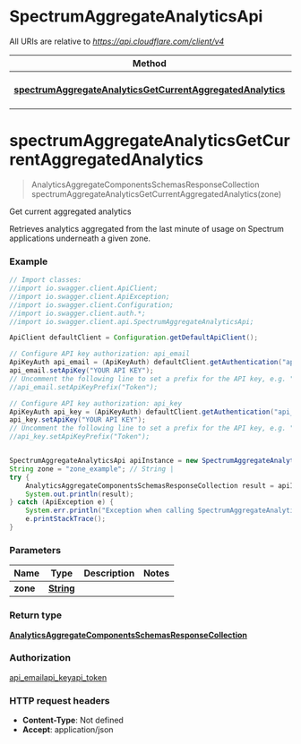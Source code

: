 # SpectrumAggregateAnalyticsApi

All URIs are relative to *https://api.cloudflare.com/client/v4*

Method | HTTP request | Description
------------- | ------------- | -------------
[**spectrumAggregateAnalyticsGetCurrentAggregatedAnalytics**](SpectrumAggregateAnalyticsApi.md#spectrumAggregateAnalyticsGetCurrentAggregatedAnalytics) | **GET** /zones/{zone}/spectrum/analytics/aggregate/current | Get current aggregated analytics

<a name="spectrumAggregateAnalyticsGetCurrentAggregatedAnalytics"></a>
# **spectrumAggregateAnalyticsGetCurrentAggregatedAnalytics**
> AnalyticsAggregateComponentsSchemasResponseCollection spectrumAggregateAnalyticsGetCurrentAggregatedAnalytics(zone)

Get current aggregated analytics

Retrieves analytics aggregated from the last minute of usage on Spectrum applications underneath a given zone.

### Example
```java
// Import classes:
//import io.swagger.client.ApiClient;
//import io.swagger.client.ApiException;
//import io.swagger.client.Configuration;
//import io.swagger.client.auth.*;
//import io.swagger.client.api.SpectrumAggregateAnalyticsApi;

ApiClient defaultClient = Configuration.getDefaultApiClient();

// Configure API key authorization: api_email
ApiKeyAuth api_email = (ApiKeyAuth) defaultClient.getAuthentication("api_email");
api_email.setApiKey("YOUR API KEY");
// Uncomment the following line to set a prefix for the API key, e.g. "Token" (defaults to null)
//api_email.setApiKeyPrefix("Token");

// Configure API key authorization: api_key
ApiKeyAuth api_key = (ApiKeyAuth) defaultClient.getAuthentication("api_key");
api_key.setApiKey("YOUR API KEY");
// Uncomment the following line to set a prefix for the API key, e.g. "Token" (defaults to null)
//api_key.setApiKeyPrefix("Token");


SpectrumAggregateAnalyticsApi apiInstance = new SpectrumAggregateAnalyticsApi();
String zone = "zone_example"; // String | 
try {
    AnalyticsAggregateComponentsSchemasResponseCollection result = apiInstance.spectrumAggregateAnalyticsGetCurrentAggregatedAnalytics(zone);
    System.out.println(result);
} catch (ApiException e) {
    System.err.println("Exception when calling SpectrumAggregateAnalyticsApi#spectrumAggregateAnalyticsGetCurrentAggregatedAnalytics");
    e.printStackTrace();
}
```

### Parameters

Name | Type | Description  | Notes
------------- | ------------- | ------------- | -------------
 **zone** | [**String**](.md)|  |

### Return type

[**AnalyticsAggregateComponentsSchemasResponseCollection**](AnalyticsAggregateComponentsSchemasResponseCollection.md)

### Authorization

[api_email](../README.md#api_email)[api_key](../README.md#api_key)[api_token](../README.md#api_token)

### HTTP request headers

 - **Content-Type**: Not defined
 - **Accept**: application/json

